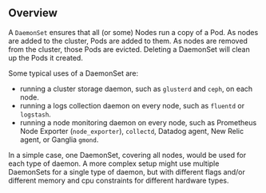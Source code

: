 ## Overview

A `DaemonSet` ensures that all (or some) Nodes run a copy of a Pod. As nodes are added to the cluster, Pods are added to them. As nodes are removed from the cluster, those Pods are evicted. Deleting a DaemonSet will clean up the Pods it created.

Some typical uses of a DaemonSet are:

- running a cluster storage daemon, such as `glusterd` and `ceph`, on each node.
- running a logs collection daemon on every node, such as `fluentd` or `logstash`.
- running a node monitoring daemon on every node, such as Prometheus Node Exporter (`node_exporter`), `collectd`, Datadog agent, New Relic agent, or Ganglia `gmond`.

In a simple case, one DaemonSet, covering all nodes, would be used for each type of daemon. A more complex setup might use multiple DaemonSets for a single type of daemon, but with different flags and/or different memory and cpu constraints for different hardware types.
